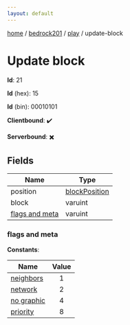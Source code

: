 ```yaml
---
layout: default
---
```


[home](/)  /  [bedrock201](/protocol/bedrock201)  /  [play](/protocol/bedrock201/play)  /  update-block

# Update block

**Id**: 21

**Id** (hex): 15

**Id** (bin): 00010101

**Clientbound**: ✔️

**Serverbound**: ✖️

## Fields

Name | Type
---|---
position | [blockPosition](/protocol/bedrock201/types/block-position)
block | varuint
[flags and meta](#flags-and-meta) | varuint

### flags and meta

**Constants**:

Name | Value
---|:---:
[neighbors](flags-and-meta_neighbors) | 1
[network](flags-and-meta_network) | 2
[no graphic](flags-and-meta_no-graphic) | 4
[priority](flags-and-meta_priority) | 8
